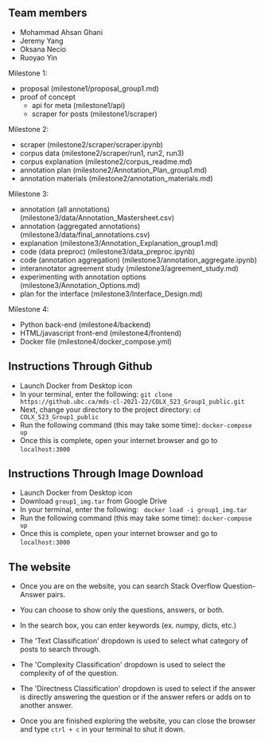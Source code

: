 ## Team members

- Mohammad Ahsan Ghani 
-  Jeremy Yang     
-  Oksana Necio    
-   Ruoyao Yin


Milestone 1:
- proposal (milestone1/proposal_group1.md)
- proof of concept
    - api for meta (milestone1/api)
    - scraper for posts (milestone1/scraper)
    
Milestone 2:
- scraper (milestone2/scraper/scraper.ipynb)
- corpus data (milestone2/scraper/run1, run2, run3)
- corpus explanation (milestone2/corpus_readme.md)
- annotation plan (milestone2/Annotation_Plan_group1.md)
- annotation materials (milestone2/annotation_materials.md)

Milestone 3:
- annotation (all annotations) (milestone3/data/Annotation_Mastersheet.csv)
- annotation (aggregated annotations) (milestone3/data/final_annotations.csv)
- explanation (milestone3/Annotation_Explanation_group1.md)
- code (data preproc) (milestone3/data_preproc.ipynb)
- code (annotation aggregation) (milestone3/annotation_aggregate.ipynb)
- interannotator agreement study (milestone3/agreement_study.md)
- experimenting with annotation options (milestone3/Annotation_Options.md)
- plan for the interface (milestone3/Interface_Design.md)

Milestone 4:
- Python back-end (milestone4/backend)
- HTML/javascript front-end (milestone4/frontend)
- Docker file (milestone4/docker_compose.yml)


## Instructions Through Github

- Launch Docker from Desktop icon
- In your terminal, enter the following:
 ``` git clone https://github.ubc.ca/mds-cl-2021-22/COLX_523_Group1_public.git ```
 - Next, change your directory to the project directory:
 ``` cd COLX_523_Group1_public ```
- Run the following command (this may take some time): 
``` docker-compose up ```
- Once this is complete, open your internet browser and go to ```localhost:3000``` 

## Instructions Through Image Download

- Launch Docker from Desktop icon
- Download ```group1_img.tar``` from Google Drive
- In your terminal, enter the following:
``` docker load -i group1_img.tar```
- Run the following command (this may take some time): 
``` docker-compose up ```
- Once this is complete, open your internet browser and go to ```localhost:3000``` 

## The website

- Once you are on the website, you can search Stack Overflow Question-Answer pairs.
- You can choose to show only the questions, answers, or both.
- In the search box, you can enter keywords (ex. numpy, dicts, etc.)
- The 'Text Classification' dropdown is used to select what category of posts to search through.
- The 'Complexity Classification' dropdown is used to select the complexity of of the question.
- The 'Directness Classification' dropdown is used to select if the answer is directly answering the question or if the answer refers or adds on to another answer.

- Once you are finished exploring the website, you can close the browser and type ```ctrl + c``` in your terminal to shut it down. 

